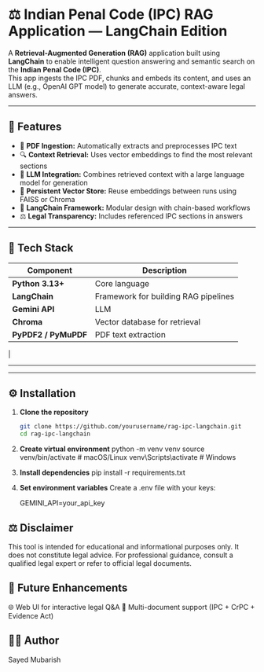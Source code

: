 # ⚖️ Indian Penal Code (IPC) RAG Application — LangChain Edition

A **Retrieval-Augmented Generation (RAG)** application built using **LangChain** to enable intelligent question answering and semantic search on the **Indian Penal Code (IPC)**.  
This app ingests the IPC PDF, chunks and embeds its content, and uses an LLM (e.g., OpenAI GPT model) to generate accurate, context-aware legal answers.

---

## 🚀 Features

- 📄 **PDF Ingestion:** Automatically extracts and preprocesses IPC text  
- 🔍 **Context Retrieval:** Uses vector embeddings to find the most relevant sections  
- 🧠 **LLM Integration:** Combines retrieved context with a large language model for generation  
- 💾 **Persistent Vector Store:** Reuse embeddings between runs using FAISS or Chroma  
- 🧩 **LangChain Framework:** Modular design with chain-based workflows  
- ⚖️ **Legal Transparency:** Includes referenced IPC sections in answers  

---

## 🧩 Tech Stack

| Component | Description |
|------------|-------------|
| **Python 3.13+** | Core language |
| **LangChain** | Framework for building RAG pipelines |
| **Gemini API** | LLM  |
| **Chroma** | Vector database for retrieval |
| **PyPDF2 / PyMuPDF** | PDF text extraction |
| 

---


---

## ⚙️ Installation

1. **Clone the repository**
   ```bash
   git clone https://github.com/yourusername/rag-ipc-langchain.git
   cd rag-ipc-langchain

2. **Create virtual environment**
    python -m venv venv
    source venv/bin/activate   # macOS/Linux
    venv\Scripts\activate      # Windows

3. **Install dependencies**
    pip install -r requirements.txt

4. **Set environment variables**
    Create a .env file with your keys:

    GEMINI_API=your_api_key


## ⚖️ Disclaimer
This tool is intended for educational and informational purposes only.
It does not constitute legal advice. For professional guidance, consult a qualified legal expert or refer to official legal documents.


## 🌟 Future Enhancements

🌐 Web UI for interactive legal Q&A
🔎 Multi-document support (IPC + CrPC + Evidence Act)


## 🧑‍💻 Author
Sayed Mubarish